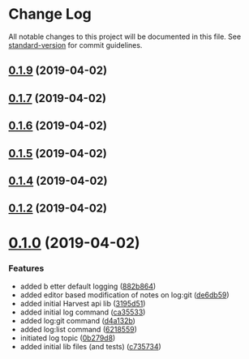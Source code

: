# Change Log

All notable changes to this project will be documented in this file. See [standard-version](https://github.com/conventional-changelog/standard-version) for commit guidelines.

## [0.1.9](https://github.com/lucasconstantino/harvest-cli/compare/v0.1.7...v0.1.9) (2019-04-02)
## [0.1.7](https://github.com/lucasconstantino/harvest-cli/compare/v0.1.6...v0.1.7) (2019-04-02)
## [0.1.6](https://github.com/lucasconstantino/harvest-cli/compare/v0.1.5...v0.1.6) (2019-04-02)
## [0.1.5](https://github.com/lucasconstantino/harvest-cli/compare/v0.1.4...v0.1.5) (2019-04-02)
## [0.1.4](https://github.com/lucasconstantino/harvest-cli/compare/v0.1.3...v0.1.4) (2019-04-02)
## [0.1.2](https://github.com/lucasconstantino/harvest-cli/compare/v0.1.1...v0.1.2) (2019-04-02)

# [0.1.0](https://github.com/lucasconstantino/harvest-cli/compare/v1.0.0...v0.1.0) (2019-04-02)


### Features

* added b etter default logging ([882b864](https://github.com/lucasconstantino/harvest-cli/commit/882b864))
* added editor based modification of notes on log:git ([de6db59](https://github.com/lucasconstantino/harvest-cli/commit/de6db59))
* added initial Harvest api lib ([3195d51](https://github.com/lucasconstantino/harvest-cli/commit/3195d51))
* added initial log command ([ca35533](https://github.com/lucasconstantino/harvest-cli/commit/ca35533))
* added log:git command ([d4a132b](https://github.com/lucasconstantino/harvest-cli/commit/d4a132b))
* added log:list command ([6218559](https://github.com/lucasconstantino/harvest-cli/commit/6218559))
* initiated log topic ([0b279d8](https://github.com/lucasconstantino/harvest-cli/commit/0b279d8))
* added initial lib files (and tests) ([c735734](https://github.com/lucasconstantino/node-lib-boilerplate/commit/c735734))
